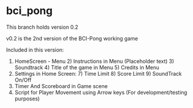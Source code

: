 # bci_pong

This branch holds version 0.2

v0.2 is the 2nd version of the BCI-Pong working game


Included in this version:

1) HomeScreen - Menu
	2) Instructions in Menu (Placeholder text) 
	3) Soundtrack 
	4) Title of the game in Menu 
	5) Credits in Menu
6) Settings in Home Screen:
	7) Time Limit
	8) Score Limit
    	9) SoundTrack On/Off
10) Timer And Scoreboard in Game scene
11) Script for Player Movement using Arrow keys (For development/testing purposes)
   
